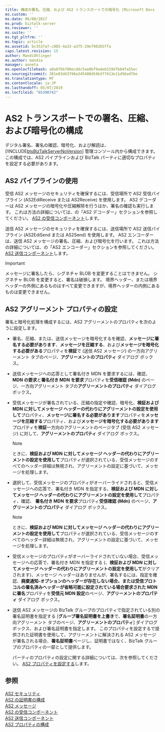 ```yaml
---
title: 構成の署名、圧縮、および AS2 トランスポートでの暗号化 |Microsoft Docs
ms.custom: ''
ms.date: 06/08/2017
ms.prod: biztalk-server
ms.reviewer: ''
ms.suite: ''
ms.tgt_pltfrm: ''
ms.topic: article
ms.assetid: bc3537a7-c065-4a33-a375-29e7902b5ffa
caps.latest.revision: 15
author: MandiOhlinger
ms.author: mandia
manager: anneta
ms.openlocfilehash: a9a87bb700ecddc5ae0bf9a4e6319d7b84fa55ec
ms.sourcegitcommit: 381e83d43796a345488d54b3f7413e11d56ad7be
ms.translationtype: MT
ms.contentlocale: ja-JP
ms.lasthandoff: 05/07/2019
ms.locfileid: "65390742"
---
```

# <a name="configuring-signing-compression-and-encryption-in-as2-transport"></a>AS2 トランスポートでの署名、圧縮、および暗号化の構成
デジタル署名、署名の確認、暗号化、および解読は、[!INCLUDE[btsBizTalkServerNoVersion](../includes/btsbiztalkservernoversion-md.md)] 管理コンソール内から構成できます。 この構成では、AS2 パイプラインおよび BizTalk パーティに適切なプロパティを設定する必要があります。  
  
## <a name="using-as2-pipelines"></a>AS2 パイプラインの使用  
 受信 AS2 メッセージのセキュリティを確保するには、受信場所で AS2 受信パイプライン (AS2EdiReceive または AS2Receive) を使用します。 AS2 デコーダーは AS2 メッセージの暗号化や圧縮解除を行うほか、署名の確認も実行します。 これは方法の詳細については、の「AS2 デコーダー」セクションを参照してください。 [AS2 の受信コンポーネント](../core/as2-receive-components.md)します。  
  
 送信 AS2 メッセージのセキュリティを確保するには、送信場所で AS2 送信パイプライン (AS2EdiSend または AS2Send) を使用します。 AS2 エンコーダーは、送信 AS2 メッセージの署名、圧縮、および暗号化を行います。 これは方法の詳細については、の「AS2 エンコーダー」セクションを参照してください。 [AS2 送信コンポーネント](../core/as2-send-components.md)します。  
  
> [!IMPORTANT]
>  メッセージに署名したら、シグネチャ BLOB を変更することはできません。 シグネチャ BLOB を変更すると、署名は破損します。 境界ヘッダー、または境界ヘッダーの外側にあるものはすべて変更できますが、境界ヘッダーの内側にあるものは変更できません。  
  
## <a name="setting-as2-agreement-properties"></a>AS2 アグリーメント プロパティの設定  
 署名と暗号化処理を構成するには、AS2 アグリーメントのプロパティを次のように設定します。  
  
- 署名、圧縮、または、送信メッセージを暗号化するを確認、**メッセージに署名する必要があります**、**メッセージを圧縮する**、および**メッセージを暗号化する必要がある**プロパティを**検証**で (送信 AS2 メッセージ) の一方向アグリーメント タブのページ、**アグリーメントのプロパティ** ダイアログ ボックス。  
  
- 送信メッセージへの応答として署名付き MDN を要求するには、確認、 **MDN の要求**と**署名付き MDN を要求**プロパティを**受信確認 (Mdn)** のページ、一方向アグリーメント タブの**アグリーメントのプロパティ** ダイアログ ボックス。  
  
- 受信メッセージが署名されている、圧縮の指定や確認、暗号化、**検証および MDN に対してメッセージ ヘッダーの代わりにアグリーメントの設定を使用して**プロパティ、**メッセージに署名する必要があります**プロパティを**メッセージを圧縮する**プロパティ、および**メッセージを暗号化する必要があります**プロパティを**検証**一方向のアグリーメントのページタブ (受信 AS2 メッセージ) に対して、**アグリーメントのプロパティ** ダイアログ ボックス。  
  
  > [!NOTE]
  >  ときに、**検証および MDN に対してメッセージ ヘッダーの代わりにアグリーメントの設定を使用して**プロパティが選択されている、受信メッセージのすべてのヘッダー詳細は無視され、アグリーメントの設定に基づいて、メッセージを処理します。  
  
- 選択して、受信メッセージのプロパティがオーバーライドされると、受信メッセージへの応答で、署名付き MDN を指定する、**検証および MDN に対してメッセージ ヘッダーの代わりにアグリーメントの設定を使用して**プロパティ、確認、 **署名付き MDN を要求**プロパティ**受信確認 (Mdn)** のページ、**アグリーメントのプロパティ** ダイアログ ボックス。  
  
  > [!NOTE]
  >  ときに、**検証および MDN に対してメッセージ ヘッダーの代わりにアグリーメントの設定を使用して**プロパティが選択されている、受信メッセージのすべてのヘッダー詳細は無視され、アグリーメントの設定に基づいて、メッセージを処理します。  
  
- 受信メッセージのプロパティがオーバーライドされていない場合、受信メッセージへの応答で、署名付き MDN を指定する (、**検証および MDN に対してメッセージ ヘッダーの代わりにアグリーメントの設定を使用して**がクリアされます)、メッセージ ヘッダーはありませんが、署名するには、指定を確認、**廃棄通知-オプションのヘッダーが存在しない場合、または受信プロトコルの署名済みヘッダーが省略可能に設定されている場合要求された MDN に署名**プロパティを**受信元 MDN 設定**のページ、**アグリーメントのプロパティ** ダイアログ ボックス。  
  
- 送信 AS2 メッセージの BizTalk グループのプロパティで指定されている別の署名証明書を指定する [**グループ署名証明書を上書き**で、**署名証明書**の一方向アグリーメント タブのページ、**アグリーメントのプロパティ**] ダイアログ ボックス、および署名証明書を指定します。 このプロパティを設定するで提供された証明書を使用して、アグリーメントに解決される AS2 メッセージが署名される場合、**署名証明書**ページし、証明書ではなく、BizTalk グループのプロパティの一部として提供します。  
  
  パーティのプロパティの設定に関する詳細については、次を参照してください。 [AS2 プロパティを設定する](../core/configuring-as2-properties.md)します。  
  
## <a name="see-also"></a>参照  
 [AS2 セキュリティ](../core/as2-security.md)   
 [AS2 の証明書の構成](../core/configuring-certificates-for-as2.md)   
 [AS2 メッセージ](../core/as2-messages.md)   
 [AS2 の受信コンポーネント](../core/as2-receive-components.md)   
 [AS2 送信コンポーネント](../core/as2-send-components.md)   
 [AS2 プロパティの構成](../core/configuring-as2-properties.md)